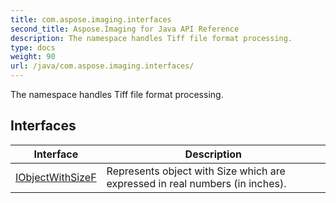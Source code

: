 ```yaml
---
title: com.aspose.imaging.interfaces
second_title: Aspose.Imaging for Java API Reference
description: The namespace handles Tiff file format processing.
type: docs
weight: 90
url: /java/com.aspose.imaging.interfaces/
---
```


The namespace handles Tiff file format processing.


## Interfaces

| Interface | Description |
| --- | --- |
| [IObjectWithSizeF](../com.aspose.imaging.interfaces/iobjectwithsizef) | Represents object with Size which are expressed in real numbers (in inches). |
